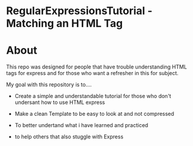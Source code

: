 # RegularExpressionsTutorial - Matching an HTML Tag

# About
This repo was designed for people that have trouble understanding HTML tags for express and for those who want a refresher 
in this for subject.

My goal with this repository is to....

* Create a simple and understandable tutorial for those who don't undersant how to use HTML express
  
* Make a clean Template to be easy to look at and not compressed

* To better undertand what i have learned and practiced

* to help others that also stuggle with Express

